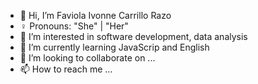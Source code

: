 - 👋 Hi, I’m Faviola Ivonne Carrillo Razo
-  ♀️ Pronouns: "She" | "Her"
- 👀 I’m interested in software development, data analysis
- 🌱 I’m currently learning JavaScrip and English
- 💞️ I’m looking to collaborate on ...
- 📫 How to reach me ...

<!---
FabyRazo2/FabyRazo2 is a ✨ special ✨ repository because its `README.md` (this file) appears on your GitHub profile.
You can click the Preview link to take a look at your changes.
--->
